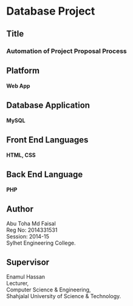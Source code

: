 # Database Project

## Title
### Automation of Project Proposal Process


## Platform
#### Web App


## Database Application
#### MySQL


## Front End Languages
#### HTML, CSS


## Back End Language
#### PHP
  
  
## Author

Abu Toha Md Faisal  
Reg No: 2014331531  
Session: 2014-15    
Sylhet Engineering College.
  
  
## Supervisor

Enamul Hassan  
Lecturer,  
Computer Science & Engineering,  
Shahjalal University of Science & Technology.
